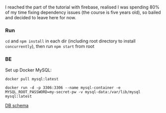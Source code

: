I reached the part of the tutorial with firebase, realised I was spending 80% of my time fixing dependency issues (the course is five years old), so bailed and decided to leave here for now.

### Run

`cd` and `npm install` in each dir (including root directory to install `concurrently`), then run `npm start` from root

### BE

Set up Docker MySQL:

`docker pull mysql:latest`

`docker run -d -p 3306:3306 --name mysql-container -e MYSQL_ROOT_PASSWORD=my-secret-pw -v mysql-data:/var/lib/mysql mysql:latest`

[DB schema](./buy-and-sell-backend/database.sql)
